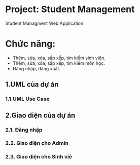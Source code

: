 # Project: Student Management
Student Managment Web Application
# Chức năng:
- Thêm, sửa, xóa, sắp xếp, tìm kiếm sinh viên.
- Thêm, sửa, xóa, sắp xếp, tìm kiếm môn học.
- Đăng nhập, đăng xuất.
## 1.UML của dự án 
### 1.1.UML Use Case
## 2.Giao diện của dự án 
### 2.1. Đăng nhập
### 2.2. Giao diện cho Admin
### 2.3. Giao diện cho Sinh viê


